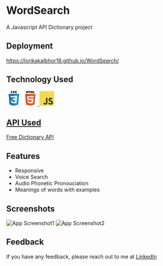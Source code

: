 # WordSearch

A Javascript API Dictionary project

## Deployment

https://lorikakalbhor18.github.io/WordSearch/

## Technology Used

<img src="https://raw.githubusercontent.com/devicons/devicon/master/icons/css3/css3-original-wordmark.svg" alt="css3" width="40" height="40"/> </a> <a href="https://www.w3.org/html/" target="_blank" rel="noreferrer"> 
<img src="https://raw.githubusercontent.com/devicons/devicon/master/icons/html5/html5-original-wordmark.svg" alt="html5" width="40" height="40"/>
<a href="https://developer.mozilla.org/en-US/docs/Web/JavaScript" target="_blank" rel="noreferrer"> <img src="https://raw.githubusercontent.com/devicons/devicon/master/icons/javascript/javascript-original.svg" alt="javascript" width="40" height="40"/>

## API Used

<a href="https://dictionaryapi.dev/" target="_blank">Free Dictionary API</a>

## Features

- Responsive
- Voice Search 
- Audio Phonetic Pronouciation 
- Meanings of words with examples

## Screenshots

![App Screenshot1](https://i.postimg.cc/Wp7gbMdY/Screenshot-1.png)
![App Screenshot2](https://i.postimg.cc/pXX89p8W/Screenshot-2.png)

## Feedback

If you have any feedback, please reach out to me at 
  <a href="https://www.linkedin.com/in/lorika-kalbhor-5b9781195/" target="_blank">LinkedIn</a>
